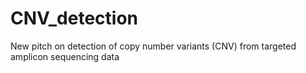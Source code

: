 # CNV_detection
New pitch on detection of copy number variants (CNV) from targeted amplicon sequencing data
